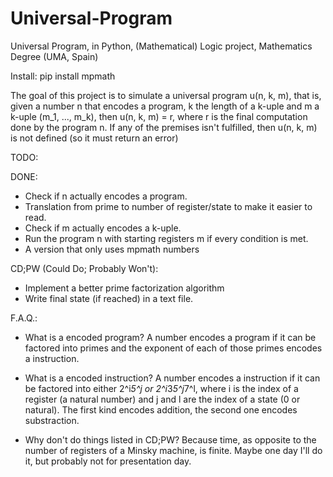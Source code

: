 # Universal-Program
Universal Program, in Python, (Mathematical) Logic project, Mathematics Degree (UMA, Spain)

Install: pip install mpmath

The goal of this project is to simulate a universal program u(n, k, m), that is, given a number n that encodes a program, k the length of a k-uple and m a k-uple (m_1, ..., m_k), then u(n, k, m) = r, where r is the final computation done by the program n. If any of the premises isn't fulfilled, then u(n, k, m) is not defined (so it must return an error)

TODO:

DONE:
- Check if n actually encodes a program.
- Translation from prime to number of register/state to make it easier to read.
- Check if m actually encodes a k-uple.
- Run the program n with starting registers m if every condition is met.
- A version that only uses mpmath numbers

CD;PW (Could Do; Probably Won't):
- Implement a better prime factorization algorithm
- Write final state (if reached) in a text file.

F.A.Q.:
- What is a encoded program?
A number encodes a program if it can be factored into primes and the exponent of each of those primes encodes a instruction.

- What is a encoded instruction?
A number encodes a instruction if it can be factored into either 2^i*5^j or 2^i*3*5^j*7^l, where i is the index of a register (a natural number) and j and l are the index of a state (0 or natural). The first kind encodes addition, the second one encodes substraction.

- Why don't do things listed in CD;PW?
Because time, as opposite to the number of registers of a Minsky machine, is finite. Maybe one day I'll do it, but probably not for presentation day.
